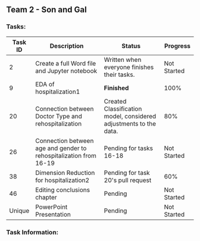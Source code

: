 ## Team 2 - Son and Gal

### Tasks:

| Task ID | Description                                                        | Status                                   | Progress                        |
|---------|--------------------------------------------------------------------|------------------------------------------|---------------------------------|
| 2       | Create a full Word file and Jupyter notebook   | Written when everyone finishes their tasks.                                 | Not Started                     |
| 9       | EDA of hospitalization1                                            | **Finished**                             | 100%                            |
| 20      | Connection between Doctor Type and rehospitalization  | Created Classification model, considered adjustments to the data.                             | 80% |
| 26      | Connection between age and gender to rehospitalization from 16-19   | Pending for tasks 16-18                                 | Not Started          |
| 38      | Dimension Reduction for hospitalization2     | Pending for task 20's pull request                               | 60% |
| 46      | Editing conclusions chapter                                        | Pending                              | Not Started                   |
| Unique  | PowerPoint Presentation                                            | Pending                                  | Not Started                     |


### Task Information:
